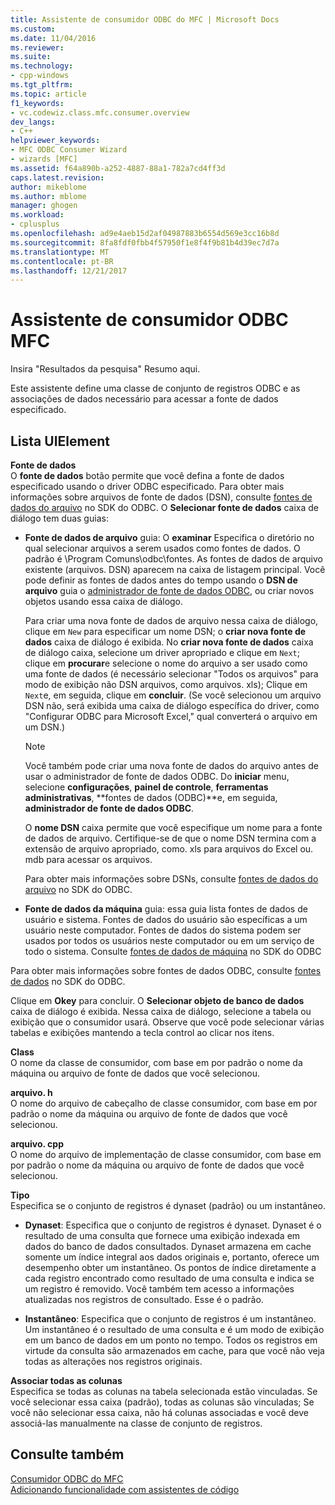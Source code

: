 ```yaml
---
title: Assistente de consumidor ODBC do MFC | Microsoft Docs
ms.custom: 
ms.date: 11/04/2016
ms.reviewer: 
ms.suite: 
ms.technology:
- cpp-windows
ms.tgt_pltfrm: 
ms.topic: article
f1_keywords:
- vc.codewiz.class.mfc.consumer.overview
dev_langs:
- C++
helpviewer_keywords:
- MFC ODBC Consumer Wizard
- wizards [MFC]
ms.assetid: f64a890b-a252-4887-88a1-782a7cd4ff3d
caps.latest.revision: 
author: mikeblome
ms.author: mblome
manager: ghogen
ms.workload:
- cplusplus
ms.openlocfilehash: ad9e4aeb15d2af04987883b6554d569e3cc16b8d
ms.sourcegitcommit: 8fa8fdf0fbb4f57950f1e8f4f9b81b4d39ec7d7a
ms.translationtype: MT
ms.contentlocale: pt-BR
ms.lasthandoff: 12/21/2017
---
```

# <a name="mfc-odbc-consumer-wizard"></a>Assistente de consumidor ODBC MFC
Insira "Resultados da pesquisa" Resumo aqui.  
  
 Este assistente define uma classe de conjunto de registros ODBC e as associações de dados necessário para acessar a fonte de dados especificado.  
  
## <a name="uielement-list"></a>Lista UIElement  
 **Fonte de dados**  
 O **fonte de dados** botão permite que você defina a fonte de dados especificado usando o driver ODBC especificado. Para obter mais informações sobre arquivos de fonte de dados (DSN), consulte [fontes de dados do arquivo](https://msdn.microsoft.com/library/ms715401.aspx) no SDK do ODBC. O **Selecionar fonte de dados** caixa de diálogo tem duas guias:  
  
-   **Fonte de dados de arquivo** guia: O **examinar** Especifica o diretório no qual selecionar arquivos a serem usados como fontes de dados. O padrão é \Program Comuns\odbc\fontes. As fontes de dados de arquivo existente (arquivos. DSN) aparecem na caixa de listagem principal. Você pode definir as fontes de dados antes do tempo usando o **DSN de arquivo** guia o [administrador de fonte de dados ODBC](https://msdn.microsoft.com/library/ms714024.aspx), ou criar novos objetos usando essa caixa de diálogo.  
  
     Para criar uma nova fonte de dados de arquivo nessa caixa de diálogo, clique em `New` para especificar um nome DSN; o **criar nova fonte de dados** caixa de diálogo é exibida. No **criar nova fonte de dados** caixa de diálogo caixa, selecione um driver apropriado e clique em `Next`; clique em **procurar**e selecione o nome do arquivo a ser usado como uma fonte de dados (é necessário selecionar "Todos os arquivos" para modo de exibição não DSN arquivos, como arquivos. xls); Clique em `Next`e, em seguida, clique em **concluir**. (Se você selecionou um arquivo DSN não, será exibida uma caixa de diálogo específica do driver, como "Configurar ODBC para Microsoft Excel," qual converterá o arquivo em um DSN.)  
  
    > [!NOTE]
    >  Você também pode criar uma nova fonte de dados do arquivo antes de usar o administrador de fonte de dados ODBC. Do **iniciar** menu, selecione **configurações**, **painel de controle**, **ferramentas administrativas**, **fontes de dados (ODBC)**e, em seguida, **administrador de fonte de dados ODBC**.  
  
     O **nome DSN** caixa permite que você especifique um nome para a fonte de dados de arquivo. Certifique-se de que o nome DSN termina com a extensão de arquivo apropriado, como. xls para arquivos do Excel ou. mdb para acessar os arquivos.  
  
     Para obter mais informações sobre DSNs, consulte [fontes de dados do arquivo](https://msdn.microsoft.com/library/ms715401.aspx) no SDK do ODBC.  
  
-   **Fonte de dados da máquina** guia: essa guia lista fontes de dados de usuário e sistema. Fontes de dados do usuário são específicas a um usuário neste computador. Fontes de dados do sistema podem ser usados por todos os usuários neste computador ou em um serviço de todo o sistema. Consulte [fontes de dados de máquina](https://msdn.microsoft.com/library/ms710952.aspx) no SDK do ODBC  
  
 Para obter mais informações sobre fontes de dados ODBC, consulte [fontes de dados](https://msdn.microsoft.com/library/ms711688.aspx) no SDK do ODBC.  
  
 Clique em **Okey** para concluir. O **Selecionar objeto de banco de dados** caixa de diálogo é exibida. Nessa caixa de diálogo, selecione a tabela ou exibição que o consumidor usará. Observe que você pode selecionar várias tabelas e exibições mantendo a tecla control ao clicar nos itens.  
  
 **Class**  
 O nome da classe de consumidor, com base em por padrão o nome da máquina ou arquivo de fonte de dados que você selecionou.  
  
 **arquivo. h**  
 O nome do arquivo de cabeçalho de classe consumidor, com base em por padrão o nome da máquina ou arquivo de fonte de dados que você selecionou.  
  
 **arquivo. cpp**  
 O nome do arquivo de implementação de classe consumidor, com base em por padrão o nome da máquina ou arquivo de fonte de dados que você selecionou.  
  
 **Tipo**  
 Especifica se o conjunto de registros é dynaset (padrão) ou um instantâneo.  
  
-   **Dynaset**: Especifica que o conjunto de registros é dynaset. Dynaset é o resultado de uma consulta que fornece uma exibição indexada em dados do banco de dados consultados. Dynaset armazena em cache somente um índice integral aos dados originais e, portanto, oferece um desempenho obter um instantâneo. Os pontos de índice diretamente a cada registro encontrado como resultado de uma consulta e indica se um registro é removido. Você também tem acesso a informações atualizadas nos registros de consultado. Esse é o padrão.  
  
-   **Instantâneo**: Especifica que o conjunto de registros é um instantâneo. Um instantâneo é o resultado de uma consulta e é um modo de exibição em um banco de dados em um ponto no tempo. Todos os registros em virtude da consulta são armazenados em cache, para que você não veja todas as alterações nos registros originais.  
  
 **Associar todas as colunas**  
 Especifica se todas as colunas na tabela selecionada estão vinculadas. Se você selecionar essa caixa (padrão), todas as colunas são vinculadas; Se você não selecionar essa caixa, não há colunas associadas e você deve associá-las manualmente na classe de conjunto de registros.  
  
## <a name="see-also"></a>Consulte também  
 [Consumidor ODBC do MFC](../../mfc/reference/adding-an-mfc-odbc-consumer.md)   
 [Adicionando funcionalidade com assistentes de código](../../ide/adding-functionality-with-code-wizards-cpp.md)

